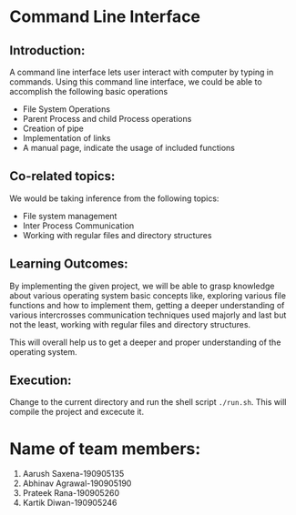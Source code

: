 # Command Line Interface  

## Introduction:  

A command line interface lets user interact with computer by typing in commands. Using this command line interface, we could be able to accomplish the following basic operations 

- File System Operations 
- Parent Process and child Process operations 
- Creation of pipe 
- Implementation of links 
- A manual page, indicate the usage of included functions 

## Co-related topics: 

We would be taking inference from the following topics: 
- File system management 
- Inter Process Communication 
- Working with regular files and directory structures  

## Learning Outcomes: 

By implementing the given project, we will be able to grasp knowledge about various operating system basic concepts like, exploring various file functions and how to implement them, getting a deeper understanding of various intercrosses communication techniques used majorly and last but not the least, working with regular files and directory structures. 

This will overall help us to get a deeper and proper understanding of the operating system. 

## Execution:
Change to the current directory and run the shell script `./run.sh`. This will compile the project and excecute it.
<br>
# Name of team members: 

1)	Aarush Saxena-190905135 
1)	Abhinav Agrawal-190905190 
1)	Prateek Rana-190905260 
1)	Kartik Diwan-190905246 